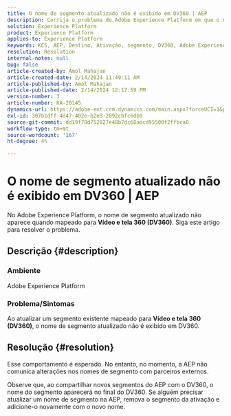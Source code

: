 ```yaml
---
title: O nome de segmento atualizado não é exibido em DV360 | AEP
description: Corrija o problema do Adobe Experience Platform em que o nome de segmento atualizado não é exibido em DV360. Remova o segmento e adicione-o novamente com um novo nome.
solution: Experience Platform
product: Experience Platform
applies-to: Experience Platform
keywords: KCS, AEP, Destino, Ativação, segmento, DV360, Adobe Experience Platform
resolution: Resolution
internal-notes: null
bug: false
article-created-by: Amol Mahajan
article-created-date: 2/14/2024 11:49:11 AM
article-published-by: Amol Mahajan
article-published-date: 2/14/2024 12:17:59 PM
version-number: 3
article-number: KA-20145
dynamics-url: https://adobe-ent.crm.dynamics.com/main.aspx?forceUCI=1&pagetype=entityrecord&etn=knowledgearticle&id=ac18790e-2fcb-ee11-9079-6045bd006ce9
exl-id: 307b1dff-4d47-402e-b2e8-2092cbfc6db9
source-git-commit: dd19f78d752827e48b7dc68adcd95500f2ffbca0
workflow-type: tm+mt
source-wordcount: '167'
ht-degree: 4%

---
```


# O nome de segmento atualizado não é exibido em DV360 | AEP


No Adobe Experience Platform, o nome de segmento atualizado não aparece quando mapeado para <b>Vídeo e tela 360 (DV360)</b>. Siga este artigo para resolver o problema.

## Descrição {#description}


### <b>Ambiente</b>

Adobe Experience Platform



### <b>Problema/Sintomas</b>

Ao atualizar um segmento existente mapeado para <b>Vídeo e tela 360 (DV360)</b>, o nome de segmento atualizado não é exibido em DV360.


## Resolução {#resolution}


Esse comportamento é esperado. No entanto, no momento, a AEP não comunica alterações nos nomes de segmento com parceiros externos.



Observe que, ao compartilhar novos segmentos do AEP com o DV360, o nome do segmento aparecerá no final do DV360. Se alguém precisar atualizar um nome de segmento na AEP, remova o segmento da ativação e adicione-o novamente com o novo nome.

